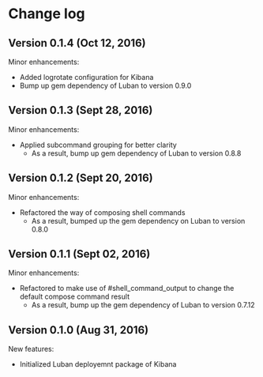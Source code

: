 # Change log

## Version 0.1.4 (Oct 12, 2016)

Minor enhancements:
  * Added logrotate configuration for Kibana
  * Bump up gem dependency of Luban to version 0.9.0

## Version 0.1.3 (Sept 28, 2016)

Minor enhancements:
  * Applied subcommand grouping for better clarity
    * As a result, bump up gem dependency of Luban to version 0.8.8

## Version 0.1.2 (Sept 20, 2016)

Minor enhancements:
  * Refactored the way of composing shell commands
    * As a result, bumped up the gem dependency on Luban to version 0.8.0

## Version 0.1.1 (Sept 02, 2016)

Minor enhancements:
  * Refactored to make use of #shell_command_output to change the default compose command result
    * As a result, bump up the gem dependency of Luban to version 0.7.12

## Version 0.1.0 (Aug 31, 2016)

New features:
  * Initialized Luban deployemnt package of Kibana

